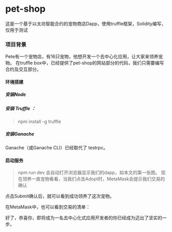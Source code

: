 # pet-shop
这是一个基于以太坊智能合约的宠物商店Dapp，使用truffle框架，Solidity编写，仅用于测试

### 项目背景

Pete有一个宠物店，有16只宠物，他想开发一个去中心化应用，让大家来领养宠物。
在truffle box中，已经提供了pet-shop的网站部分的代码，我们只需要编写合约及交互部分。

#### 环境搭建

##### 安装Node
##### 安装 Truffle ：
> npm install -g truffle
##### 安装Ganache
Ganache（或Ganache CLI）已经取代了 testrpc。

#### 启动服务

> npm run dev
会自动打开浏览器显示我们的dapp，如本文的第一张图。
现在领养一直宠物看看，当我们点击Adopt时，MetaMask会提示我们交易的确认

点击Submit确认后，就可以看到成功领养了这次宠物。

在MetaMask中，也可以看到交易的清单：

好了，恭喜你，即将成为一名去中心化式应用开发者的你已经成为迈出了坚实的一步。
